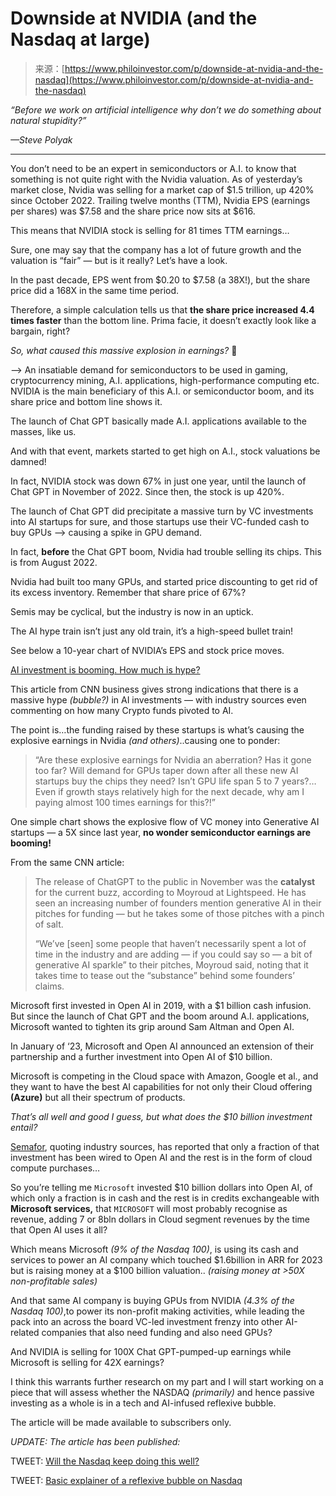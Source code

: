 <!--yml
category: 未分类
date: 2024-05-27 14:48:17
-->

# Downside at NVIDIA (and the Nasdaq at large)

> 来源：[https://www.philoinvestor.com/p/downside-at-nvidia-and-the-nasdaq](https://www.philoinvestor.com/p/downside-at-nvidia-and-the-nasdaq)

*“Before we work on artificial intelligence why don’t we do something about natural stupidity?”*

*—Steve Polyak*

* * *

You don’t need to be an expert in semiconductors or A.I. to know that something is not quite right with the Nvidia valuation. As of yesterday’s market close, Nvidia was selling for a market cap of $1.5 trillion, up 420% since October 2022\. Trailing twelve months (TTM), Nvidia EPS (earnings per shares) was $7.58 and the share price now sits at $616\.

This means that NVIDIA stock is selling for 81 times TTM earnings…

Sure, one may say that the company has a lot of future growth and the valuation is “fair” — but is it really? Let’s have a look.

In the past decade, EPS went from $0.20 to $7.58 (a 38X!), but the share price did a 168X in the same time period.

Therefore, a simple calculation tells us that **the share price increased 4.4 times faster** than the bottom line. Prima facie, it doesn’t exactly look like a bargain, right?

*So, what caused this massive explosion in earnings?* 🚀

—> An insatiable demand for semiconductors to be used in gaming, cryptocurrency mining, A.I. applications, high-performance computing etc. NVIDIA is the main beneficiary of this A.I. or semiconductor boom, and its share price and bottom line shows it.

The launch of Chat GPT basically made A.I. applications available to the masses, like us.

And with that event, markets started to get high on A.I., stock valuations be damned!

In fact, NVIDIA stock was down 67% in just one year, until the launch of Chat GPT in November of 2022\. Since then, the stock is up 420%.

The launch of Chat GPT did precipitate a massive turn by VC investments into AI startups for sure, and those startups use their VC-funded cash to buy GPUs —> causing a spike in GPU demand.

In fact, **before** the Chat GPT boom, Nvidia had trouble selling its chips. This is from August 2022.

Nvidia had built too many GPUs, and started price discounting to get rid of its excess inventory. Remember that share price of 67%?

Semis may be cyclical, but the industry is now in an uptick.

The AI hype train isn’t just any old train, it’s a high-speed bullet train!

See below a 10-year chart of NVIDIA’s EPS and stock price moves.

[AI investment is booming. How much is hype?](https://edition.cnn.com/2023/07/23/business/ai-vc-investment-dot-com-bubble/index.html)

This article from CNN business gives strong indications that there is a massive hype *(bubble?)* in AI investments — with industry sources even commenting on how many Crypto funds pivoted to AI.

The point is…the funding raised by these startups is what’s causing the explosive earnings in Nvidia *(and others)*..causing one to ponder:

> “Are these explosive earnings for Nvidia an aberration? Has it gone too far? Will demand for GPUs taper down after all these new AI startups buy the chips they need? Isn’t GPU life span 5 to 7 years?…Even if growth stays relatively high for the next decade, why am I paying almost 100 times earnings for this?!”

One simple chart shows the explosive flow of VC money into Generative AI startups — a 5X since last year, **no wonder semiconductor earnings are booming!**

From the same CNN article:

> The release of ChatGPT to the public in November was the **catalyst** for the current buzz, according to Moyroud at Lightspeed. He has seen an increasing number of founders mention generative AI in their pitches for funding — but he takes some of those pitches with a pinch of salt.
> 
> “We’ve [seen] some people that haven’t necessarily spent a lot of time in the industry and are adding — if you could say so — a bit of generative AI sparkle” to their pitches, Moyroud said, noting that it takes time to tease out the “substance” behind some founders’ claims.

Microsoft first invested in Open AI in 2019, with a $1 billion cash infusion. But since the launch of Chat GPT and the boom around A.I. applications, Microsoft wanted to tighten its grip around Sam Altman and Open AI.

In January of ‘23, Microsoft and Open AI announced an extension of their partnership and a further investment into Open AI of $10 billion.

Microsoft is competing in the Cloud space with Amazon, Google et al., and they want to have the best AI capabilities for not only their Cloud offering **(Azure)** but all their spectrum of products.

*That’s all well and good I guess, but what does the $10 billion investment entail?*

[Semafor](https://www.semafor.com/article/11/18/2023/openai-has-received-just-a-fraction-of-microsofts-10-billion-investment), quoting industry sources, has reported that only a fraction of that investment has been wired to Open AI and the rest is in the form of cloud compute purchases…

So you’re telling me `Microsoft` invested $10 billion dollars into Open AI, of which only a fraction is in cash and the rest is in credits exchangeable with **Microsoft services,** that `MICROSOFT` will most probably recognise as revenue, adding 7 or 8bln dollars in Cloud segment revenues by the time that Open AI uses it all?

Which means Microsoft *(9% of the Nasdaq 100)*, is using its cash and services to power an AI company which touched $1.6billion in ARR for 2023 but is raising money at a $100 billion valuation.. *(raising money at >50X non-profitable sales)*

And that same AI company is buying GPUs from NVIDIA *(4.3% of the Nasdaq 100)*,to power its non-profit making activities, while leading the pack into an across the board VC-led investment frenzy into other AI-related companies that also need funding and also need GPUs?

And NVIDIA is selling for 100X Chat GPT-pumped-up earnings while Microsoft is selling for 42X earnings?

I think this warrants further research on my part and I will start working on a piece that will assess whether the NASDAQ *(primarily)* and hence passive investing as a whole is in a tech and AI-infused reflexive bubble.

The article will be made available to subscribers only.

*UPDATE: The article has been published:*

TWEET: [Will the Nasdaq keep doing this well?](https://x.com/philoinvestor/status/1748675694622630312?s=20)

TWEET: [Basic explainer of a reflexive bubble on Nasdaq](https://x.com/philoinvestor/status/1750256606867063091?s=20)